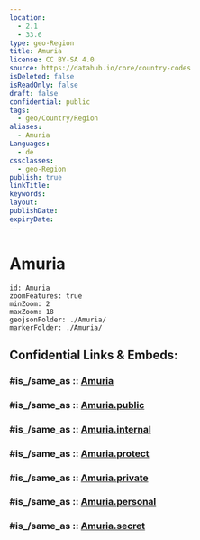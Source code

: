 ```yaml
---
location:
  - 2.1
  - 33.6
type: geo-Region
title: Amuria
license: CC BY-SA 4.0
source: https://datahub.io/core/country-codes
isDeleted: false
isReadOnly: false
draft: false
confidential: public
tags:
  - geo/Country/Region
aliases:
  - Amuria
Languages:
  - de
cssclasses:
  - geo-Region
publish: true
linkTitle:
keywords:
layout:
publishDate:
expiryDate:
---
```


# Amuria

```leaflet
id: Amuria
zoomFeatures: true 
minZoom: 2 
maxZoom: 18
geojsonFolder: ./Amuria/
markerFolder: ./Amuria/
```


## Confidential Links & Embeds: 

### #is_/same_as :: [Amuria](/_Standards/Earth/Continent/Africa/Africa~Central/Uganda/regions~Uganda/Uganda~East/Amuria.md) 

### #is_/same_as :: [Amuria.public](/_public/Earth/Continent/Africa/Africa~Central/Uganda/regions~Uganda/Uganda~East/Amuria.public.md) 

### #is_/same_as :: [Amuria.internal](/_internal/Earth/Continent/Africa/Africa~Central/Uganda/regions~Uganda/Uganda~East/Amuria.internal.md) 

### #is_/same_as :: [Amuria.protect](/_protect/Earth/Continent/Africa/Africa~Central/Uganda/regions~Uganda/Uganda~East/Amuria.protect.md) 

### #is_/same_as :: [Amuria.private](/_private/Earth/Continent/Africa/Africa~Central/Uganda/regions~Uganda/Uganda~East/Amuria.private.md) 

### #is_/same_as :: [Amuria.personal](/_personal/Earth/Continent/Africa/Africa~Central/Uganda/regions~Uganda/Uganda~East/Amuria.personal.md) 

### #is_/same_as :: [Amuria.secret](/_secret/Earth/Continent/Africa/Africa~Central/Uganda/regions~Uganda/Uganda~East/Amuria.secret.md)

